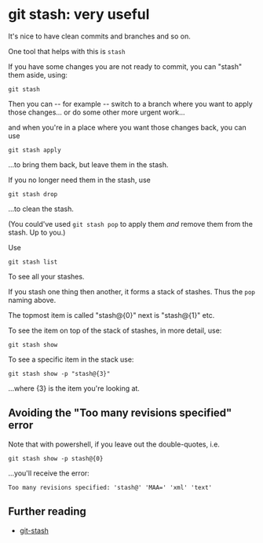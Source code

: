 ﻿# git stash: very useful

It's nice to have clean commits and branches and so on.

One tool that helps with this is `stash`

If you have some changes you are not ready to commit, you can "stash" them aside, using:

	git stash

Then you can -- for example -- switch to a branch where you want to apply those changes... or do some other more urgent work...

and when you're in a place where you want those changes back, you can use

	git stash apply

...to bring them back, but leave them in the stash.

If you no longer need them in the stash, use

	git stash drop


...to clean the stash.


(You could've used `git stash pop` to apply them *and* remove them from the stash. Up to you.)

Use

	git stash list

To see all your stashes.

If you stash one thing then another, it forms a stack of stashes. Thus the `pop` naming above.

The topmost item is called "stash@{0}" next is "stash@{1}" etc.

To see the item on top of the stack of stashes, in more detail, use:

	git stash show

To see a specific item in the stack use:

	git stash show -p "stash@{3}"

...where {3} is the item you're looking at.


## Avoiding the "Too many revisions specified" error

Note that with powershell, if you leave out the double-quotes, i.e.

	git stash show -p stash@{0}

...you'll receive the error:

	Too many revisions specified: 'stash@' 'MAA=' 'xml' 'text'


## Further reading

- [git-stash](https://git-scm.com/docs/git-stash/1.5.5)